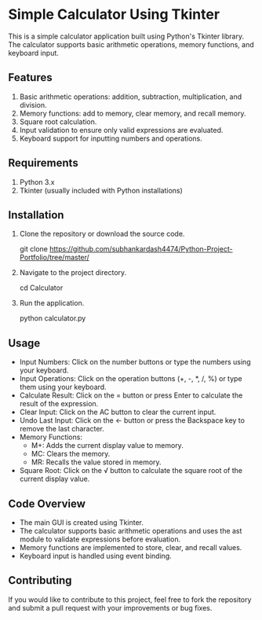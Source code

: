 # Simple Calculator Using Tkinter

This is a simple calculator application built using Python's Tkinter library. The calculator supports basic arithmetic operations, memory functions, and keyboard input.

## Features
1. Basic arithmetic operations: addition, subtraction, multiplication, and division.
2. Memory functions: add to memory, clear memory, and recall memory.
3. Square root calculation.
4. Input validation to ensure only valid expressions are evaluated.
5. Keyboard support for inputting numbers and operations.

## Requirements
1. Python 3.x
2. Tkinter (usually included with Python installations)


## Installation

1. Clone the repository or download the source code.

   git clone https://github.com/subhankardash4474/Python-Project-Portfolio/tree/master/

2. Navigate to the project directory.

   cd Calculator

3. Run the application.

   python calculator.py

## Usage

* Input Numbers: Click on the number buttons or type the numbers using your keyboard.
* Input Operations: Click on the operation buttons (+, -, *, /, %) or type them using your keyboard.
* Calculate Result: Click on the = button or press Enter to calculate the result of the expression.
* Clear Input: Click on the AC button to clear the current input.
* Undo Last Input: Click on the <- button or press the Backspace key to remove the last character.
* Memory Functions:
  - M+: Adds the current display value to memory.
  - MC: Clears the memory.
  - MR: Recalls the value stored in memory.
* Square Root: Click on the √ button to calculate the square root of the current display value.

## Code Overview

* The main GUI is created using Tkinter.
* The calculator supports basic arithmetic operations and uses the ast module to validate expressions before evaluation.
* Memory functions are implemented to store, clear, and recall values.
* Keyboard input is handled using event binding.

## Contributing

If you would like to contribute to this project, feel free to fork the repository and submit a pull request with your improvements or bug fixes.
